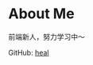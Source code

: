 # About Me

前端新人，努力学习中～

GitHub: [heal](https://github.com/2heal1)
 
<ClientOnly> <comment/> </ClientOnly> 
 